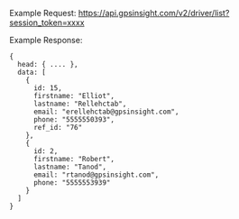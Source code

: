 Example Request: https://api.gpsinsight.com/v2/driver/list?session_token=xxxx

Example Response:

    {
      head: { .... },
      data: [
        {
          id: 15,
          firstname: "Elliot",
          lastname: "Rellehctab",
          email: "erellehctab@gpsinsight.com",
          phone: "5555550393",
          ref_id: "76"
        },
        {
          id: 2,
          firstname: "Robert",
          lastname: "Tanod",
          email: "rtanod@gpsinsight.com",
          phone: "5555553939"
        }
      ]
    }
